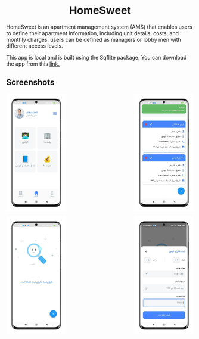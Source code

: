 <p align="center">
  <h1 align="center">HomeSweet</h1>
  
  <p align="left">
    HomeSweet is an apartment management system (AMS) that enables users to define their apartment information, including unit details, costs, and monthly charges.
    users can be defined as managers or lobby men with different access levels.
  </p>

  <p align="left">
    This app is local and is built using the Sqflite package. You can download the app from this <a href="https://github.com/Hiwa-Shaloudegi/sweet-          
    home/releases/">link.</a>
  </p>

</p>

## Screenshots

<div align="center" style="width:100%;display:flex;justify-content:space-between;">
<img width="32%" src="https://github.com/Hiwa-Shaloudegi/HomeSweet/blob/main/screenshots/home.png" align="center" alt="screenshot" />
<img width="32%" src="https://github.com/Hiwa-Shaloudegi/HomeSweet/blob/main/screenshots/staff.png" align="center" alt="screenshot" />
</div>
<p> </p>
<div align="center" style="width:100%;display:flex;justify-content:space-between;">
<img width="32%" src="https://github.com/Hiwa-Shaloudegi/HomeSweet/blob/main/screenshots/charge.png" align="center" alt="screenshot" />
<img width="32%" src="https://github.com/Hiwa-Shaloudegi/HomeSweet/blob/main/screenshots/add.png" align="center" alt="screenshot" />
</div>
